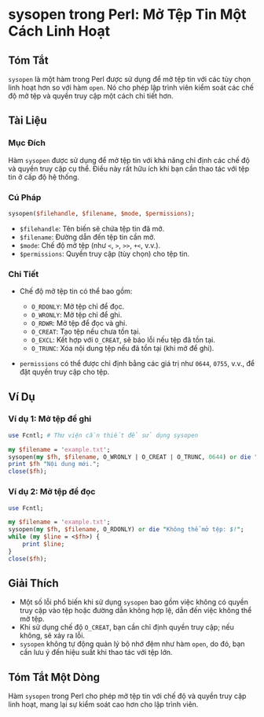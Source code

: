 <!--
Meta Description: # sysopen trong Perl: Mở Tệp Tin Một Cách Linh Hoạt ## Tóm Tắt `sysopen` là một hàm trong Perl được sử dụng để mở tệp tin với các tùy chọn linh hoạt h...
Meta Keywords: tệp, sysopen, tin, với, quyền
-->

# sysopen trong Perl: Mở Tệp Tin Một Cách Linh Hoạt

## Tóm Tắt
`sysopen` là một hàm trong Perl được sử dụng để mở tệp tin với các tùy chọn linh hoạt hơn so với hàm `open`. Nó cho phép lập trình viên kiểm soát các chế độ mở tệp và quyền truy cập một cách chi tiết hơn.

## Tài Liệu
### Mục Đích
Hàm `sysopen` được sử dụng để mở tệp tin với khả năng chỉ định các chế độ và quyền truy cập cụ thể. Điều này rất hữu ích khi bạn cần thao tác với tệp tin ở cấp độ hệ thống.

### Cú Pháp
```perl
sysopen($filehandle, $filename, $mode, $permissions);
```
- `$filehandle`: Tên biến sẽ chứa tệp tin đã mở.
- `$filename`: Đường dẫn đến tệp tin cần mở.
- `$mode`: Chế độ mở tệp (như `<`, `>`, `>>`, `+<`, v.v.).
- `$permissions`: Quyền truy cập (tùy chọn) cho tệp tin.

### Chi Tiết
- Chế độ mở tệp tin có thể bao gồm:
  - `O_RDONLY`: Mở tệp chỉ để đọc.
  - `O_WRONLY`: Mở tệp chỉ để ghi.
  - `O_RDWR`: Mở tệp để đọc và ghi.
  - `O_CREAT`: Tạo tệp nếu chưa tồn tại.
  - `O_EXCL`: Kết hợp với `O_CREAT`, sẽ báo lỗi nếu tệp đã tồn tại.
  - `O_TRUNC`: Xóa nội dung tệp nếu đã tồn tại (khi mở để ghi).

- `permissions` có thể được chỉ định bằng các giá trị như `0644`, `0755`, v.v., để đặt quyền truy cập cho tệp.

## Ví Dụ
### Ví dụ 1: Mở tệp để ghi
```perl
use Fcntl; # Thư viện cần thiết để sử dụng sysopen

my $filename = 'example.txt';
sysopen(my $fh, $filename, O_WRONLY | O_CREAT | O_TRUNC, 0644) or die "Không thể mở tệp: $!";
print $fh "Nội dung mới.";
close($fh);
```

### Ví dụ 2: Mở tệp để đọc
```perl
use Fcntl;

my $filename = 'example.txt';
sysopen(my $fh, $filename, O_RDONLY) or die "Không thể mở tệp: $!";
while (my $line = <$fh>) {
    print $line;
}
close($fh);
```

## Giải Thích
- Một số lỗi phổ biến khi sử dụng `sysopen` bao gồm việc không có quyền truy cập vào tệp hoặc đường dẫn không hợp lệ, dẫn đến việc không thể mở tệp. 
- Khi sử dụng chế độ `O_CREAT`, bạn cần chỉ định quyền truy cập; nếu không, sẽ xảy ra lỗi.
- `sysopen` không tự động quản lý bộ nhớ đệm như hàm `open`, do đó, bạn cần lưu ý đến hiệu suất khi thao tác với tệp lớn.

## Tóm Tắt Một Dòng
Hàm `sysopen` trong Perl cho phép mở tệp tin với chế độ và quyền truy cập linh hoạt, mang lại sự kiểm soát cao hơn cho lập trình viên.